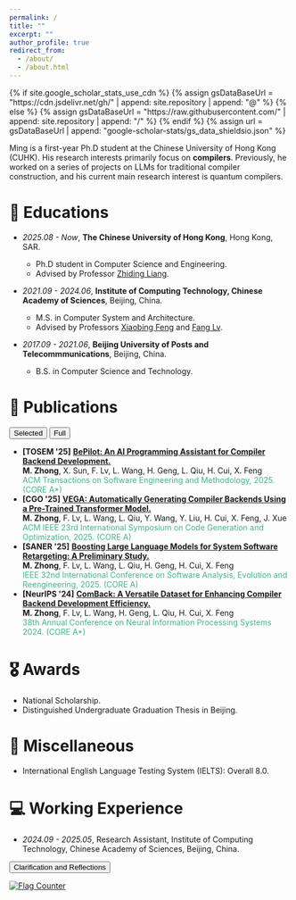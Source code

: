 ```yaml
---
permalink: /
title: ""
excerpt: ""
author_profile: true
redirect_from: 
  - /about/
  - /about.html
---
```


<link rel="stylesheet" href="{{ '/assets/css/pubs.css' | relative_url }}">
<script defer src="{{ '/assets/js/pubs-toggle.js' | relative_url }}"></script>
{% if site.google_scholar_stats_use_cdn %}
{% assign gsDataBaseUrl = "https://cdn.jsdelivr.net/gh/" | append: site.repository | append: "@" %}
{% else %}
{% assign gsDataBaseUrl = "https://raw.githubusercontent.com/" | append: site.repository | append: "/" %}
{% endif %}
{% assign url = gsDataBaseUrl | append: "google-scholar-stats/gs_data_shieldsio.json" %}

<span class='anchor' id='about-me'></span>

Ming is a first-year Ph.D student at the Chinese University of Hong Kong (CUHK). His research interests primarily focus on **compilers**. Previously, he worked on a series of projects on LLMs for traditional compiler construction, and his current main research interest is quantum compilers.
<!-- His detailed resume can be found <a id="cv-link" href="files/resume_Ming.pdf" target="_blank"><b>here</b></a>. -->


# 📖 Educations
- *2025.08 - Now*, **The Chinese University of Hong Kong**, Hong Kong, SAR.
  - Ph.D student in Computer Science and Engineering.
  - Advised by Professor [Zhiding Liang](https://www.innovationadvancedlab.com).


- *2021.09 - 2024.06*, **Institute of Computing Technology, Chinese Academy of Sciences**, Beijing, China.
  - M.S. in Computer System and Architecture.
  - Advised by Professors [Xiaobing Feng](https://people.ucas.ac.cn/~fengxiaobing) and [Fang Lv](https://lvfang1109.github.io/).


- *2017.09 - 2021.06*, **Beijing University of Posts and Telecommmunications**, Beijing, China.
  - B.S. in Computer Science and Technology.

# 📝 Publications 

<div id="pubs-toggle" style="margin:12px 0;">
  <button id="btn-selected" class="pubtab" aria-pressed="true">Selected</button>
  <button id="btn-full" class="pubtab" aria-pressed="false">Full</button>
</div>


<div id="selected-pubs">
  <ul>
    <li>
      <b>[TOSEM &#39;25]</b> <a href="https://dl.acm.org/doi/10.1145/3764585"><b>BePilot: An AI Programming Assistant for Compiler Backend Development.</b></a><br>
      <span><b>M. Zhong</b>, X. Sun, F. Lv, L. Wang, H. Geng, L. Qiu, H. Cui, X. Feng</span><br>
      <span style="color:#44b389">ACM Transactions on Software Engineering and Methodology, 2025. (CORE A*)</span>
    </li>
    <li>
      <b>[CGO &#39;25]</b> <a href="https://dl.acm.org/doi/10.1145/3696443.3708931"><b>VEGA: Automatically Generating Compiler Backends Using a Pre-Trained Transformer Model.</b></a><br>
      <span><b>M. Zhong</b>, F. Lv, L. Wang, L. Qiu, Y. Wang, Y. Liu, H. Cui, X. Feng, J. Xue</span><br>
      <span style="color:#44b389">ACM IEEE 23rd International Symposium on Code Generation and Optimization, 2025. (CORE A)</span>
    </li>
    <li>
      <b>[SANER &#39;25]</b> <a href="https://ieeexplore.ieee.org/abstract/document/10992492"><b>Boosting Large Language Models for System Software Retargeting: A Preliminary Study.</b></a><br>
      <span><b>M. Zhong</b>, F. Lv, L. Wang, L. Qiu, H. Geng, H. Cui, X. Feng</span><br>
      <span style="color:#44b389">IEEE 32nd International Conference on Software Analysis, Evolution and Reengineering, 2025. (CORE A)</span>
    </li>
    <li>
      <b>[NeurIPS &#39;24]</b> <a href="https://neurips.cc/virtual/2024/poster/97455"><b>ComBack: A Versatile Dataset for Enhancing Compiler Backend Development Efficiency.</b></a><br>
      <span><b>M. Zhong</b>, F. Lv, L. Wang, H. Geng, L. Qiu, H. Cui, X. Feng</span><br>
      <span style="color:#44b389">38th Annual Conference on Neural Information Processing Systems 2024. (CORE A*)</span>
    </li>
  </ul>
</div>

<div id="full-pubs" style="display:none;">
  <ul>
    <li>
      <b>[TOSEM &#39;25]</b> <a href="https://dl.acm.org/doi/10.1145/3764585"><b>BePilot: An AI Programming Assistant for Compiler Backend Development.</b></a><br>
      <span><b>M. Zhong</b>, X. Sun, F. Lv, L. Wang, H. Geng, L. Qiu, H. Cui, X. Feng</span><br>
      <span style="color:#44b389">ACM Transactions on Software Engineering and Methodology, 2025. (CORE A*)</span>
    </li>
    <li>
      <b>[CGO &#39;25]</b> <a href="https://dl.acm.org/doi/10.1145/3696443.3708931"><b>VEGA: Automatically Generating Compiler Backends Using a Pre-Trained Transformer Model.</b></a><br>
      <span><b>M. Zhong</b>, F. Lv, L. Wang, L. Qiu, Y. Wang, Y. Liu, H. Cui, X. Feng, J. Xue</span><br>
      <span style="color:#44b389">ACM IEEE 23rd International Symposium on Code Generation and Optimization, 2025. (CORE A)</span>
    </li>
    <li>
      <b>[SANER &#39;25]</b> <a href="https://ieeexplore.ieee.org/abstract/document/10992492"><b>Boosting Large Language Models for System Software Retargeting: A Preliminary Study.</b></a><br>
      <span><b>M. Zhong</b>, F. Lv, L. Wang, L. Qiu, H. Geng, H. Cui, X. Feng</span><br>
      <span style="color:#44b389">IEEE 32nd International Conference on Software Analysis, Evolution and Reengineering, 2025. (CORE A)</span>
    </li>

   <li>
      <b>[NeurIPS &#39;25]</b> <a href="https://neurips.cc/virtual/2025/poster/121626"><b>IR-OptSet: An Optimization-Sensitive Dataset for Advancing LLM-Based IR Optimizer.</b></a><br>
      <span>Z. Yang, L. Qiu, F. Lv, <b>M. Zhong</b>,  Z. Chai, H. Zhou, H. Cui, X. Feng</span><br>
      <span style="color:#44b389">39th Annual Conference on Neural Information Processing Systems, 2025. (CORE A*)</span>
    </li>

    <li>
      <b>[ICONIP &#39;25]</b> <a href="xxxxx"><b>RELOPT: A Retriever-Augmented Framework for Optimizing Code with Long-range Dependencies.</b></a><br>
      <span>L. Qiu, F. Lv, <b>M. Zhong</b>,  L. Wang, X. Feng</span><br>
      <span style="color:#44b389">32nd International Conference on Neural Information Processing, 2025. (CORE B)</span>
    </li>

    <li>
      <b>[APSEC &#39;25]</b> <a href="https://conf.researchr.org/details/apsec-2025/apsec-2025-early-research-achievements--era-/8/Towards-Function-Level-Correctness-Assessment-of-System-Software-with-LLMs-A-Case-St"><b>Towards Function-Level Correctness Assessment of System Software with LLMs: A Case Study.</b></a><br>
      <span><b>M. Zhong</b>, X. Sun</span><br>
      <span style="color:#44b389">32nd Asia-Pacific Software Engineering Conference, 2025. (CORE C)</span>
    </li>

   <li>
      <b>[ICOECAI &#39;25]</b> <a href="xxxxx"><b>Automating Target Descriptions Processing for Efficient Compiler Backend Development.</b></a><br>
      <span>X. Sun, <b>M. Zhong</b>, L. Wang, F. Lv, X. He</span><br>
      <span style="color:#44b389">International Conference on Electrical, Control and Artificial Intelligence, 2025.</span>
    </li>
    <li>
      <b>[NeurIPS &#39;24]</b> <a href="https://neurips.cc/virtual/2024/poster/97455"><b>ComBack: A Versatile Dataset for Enhancing Compiler Backend Development Efficiency.</b></a><br>
      <span><b>M. Zhong</b>, F. Lv, L. Wang, H. Geng, L. Qiu, H. Cui, X. Feng</span><br>
      <span style="color:#44b389">38th Annual Conference on Neural Information Processing Systems, 2024. (CORE A*)</span>
    </li>

    <li>
      <b>[ISSRE &#39;23]</b> <a href="https://ieeexplore.ieee.org/document/10301269"><b>OPTango: Multi-central Representation Learning against Innumerable Compiler Optimization for Binary Diffing.</b></a><br>
      <span>H. Geng, <b>M. Zhong</b>, P. Zhang, F. Lv, X. Feng</span><br>
      <span style="color:#44b389">IEEE 34rd International Symposium on Software Reliability Engineering, 2023. (CORE A)</span>
    </li>

    <li>
      <b>[JCST &#39;23]</b> <a href="https://dl.acm.org/doi/abs/10.1007/s11390-022-1919-x"><b>Automatic Target Description File Generation.</b></a><br>
      <span>H. Geng, F. Lv, <b>M. Zhong</b>, H. Cui, J. Xue, X. Feng</span><br>
      <span style="color:#44b389">Journal of Computer Science and Technology, 2023. (CORE B)</span>
    </li>
  </ul>
</div>






# 🎖 Awards
- National Scholarship. 
- Distinguished Undergraduate Graduation Thesis in Beijing.

# 🌟 Miscellaneous
- International English Language Testing System (IELTS): Overall 8.0.



# 💻 Working Experience
- *2024.09 - 2025.05*, Research Assistant, Institute of Computing Technology, Chinese Academy of Sciences, Beijing, China.

<div style="margin:12px 0;">
  <button id="btn-we-notes" class="pubtab" aria-pressed="false">Clarification and Reflections</button>
</div>

<div id="we-notes" style="display:none;">
  <ul style="margin: 0 0 0 1.25rem;">
    <li><b>Clarification</b>: I was supposed to begin my Ph.D. studies at The University of New South Wales (UNSW) in Fall 2024. However, due to the <a href="https://en.wikipedia.org/wiki/Proclamation_10043">High-Risk University List</a>, I did not receive a student visa in time and was unable to enroll. Consequently, I continued as a research assistant at Institute of Computing Technology (ICT), until I decided to pursue my Ph.D. degree in Hong Kong.
    <br><i>I am deeply grateful to Professors Xiaobing Feng and Fang Lv at ICT for their support during this anxious gap period, and I sincerely regret not being able to pursue my studies at UNSW.</i></li>
    <li><b>Some Reflections</b>: People often say that a speck of dust in the era, when it falls on an individual, becomes a mountain. But I believe that <i>sometimes a small but firm conviction can carry one a very long way, even across that mountain</i>. So, please accept what can not be changed and strive to change what can be changed. Even these bleak and trying days will eventually become a valuable asset in one's life.</li>
  </ul>
</div>

<a href="http://s01.flagcounter.com/more/MshA"><img src="https://s01.flagcounter.com/count2/MshA/bg_FFFFFF/txt_000000/border_CCCCCC/columns_2/maxflags_16/viewers_0/labels_0/pageviews_0/flags_0/percent_0/" alt="Flag Counter" border="0"></a>